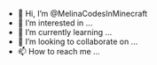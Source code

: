 - 👋 Hi, I’m @MelinaCodesInMinecraft
- 👀 I’m interested in ...
- 🌱 I’m currently learning ...
- 💞️ I’m looking to collaborate on ...
- 📫 How to reach me ...

<!---
MelinaCodesInMinecraft/MelinaCodesInMinecraft is a ✨ special ✨ repository because its `README.md` (this file) appears on your GitHub profile.
You can click the Preview link to take a look at your changes.
--->
